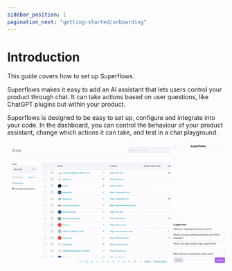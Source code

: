 ```yaml
---
sidebar_position: 1
pagination_next: "getting-started/onboarding"
---
```


# Introduction

This guide covers how to set up Superflows.

Superflows makes it easy to add an AI assistant that lets users control your product through chat. It can take actions based on user questions, like ChatGPT plugins but within your product.

Superflows is designed to be easy to set up, configure and integrate into your code. In the dashboard, you can control the behaviour of your product assistant, change which actions it can take, and test in a chat playground.

![Superflows-in-action](../static/img/docs/superflows-in-action.gif)

